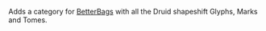 Adds a category for <a href="https://github.com/Cidan/BetterBags">BetterBags</a> with all the Druid shapeshift Glyphs, Marks and Tomes.
